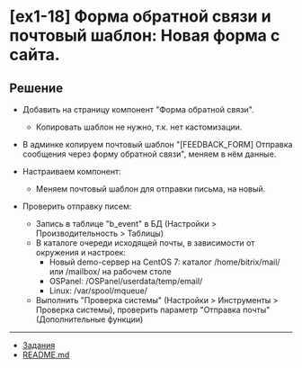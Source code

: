 # [ex1-18] Форма обратной связи и почтовый шаблон: Новая форма с сайта.

## Решение

* Добавить на страницу компонент "Форма обратной связи".
    * Копировать шаблон не нужно, т.к. нет кастомизации.

* В админке копируем почтовый шаблон "[FEEDBACK_FORM] Отправка сообщения через форму обратной связи", меняем в нём данные.

* Настраиваем компонент:
    * Меняем почтовый шаблон для отправки письма, на новый.

* Проверить отправку писем:
    * Запись в таблице "b_event" в БД (Настройки > Производительность > Таблицы)
    * В каталоге очереди исходящей почты, в зависимости от окружения и настроек:
        * Новый demo-сервер на CentOS 7: каталог /home/bitrix/mail/ или /mailbox/ на рабочем столе
        * OSPanel: /OSPanel/userdata/temp/email/
        * Linux: /var/spool/mqueue/
    * Выполнить "Проверка системы" (Настройки > Инструменты > Проверка системы), проверить параметр "Отправка почты" (Дополнительные функции)    

____
* [Задания](tasks.md)
* [README.md](../../README.md)